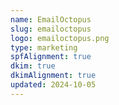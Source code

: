 ```yaml
---
name: EmailOctopus
slug: emailoctopus
logo: emailoctopus.png
type: marketing
spfAlignment: true
dkim: true
dkimAlignment: true
updated: 2024-10-05
---
```

